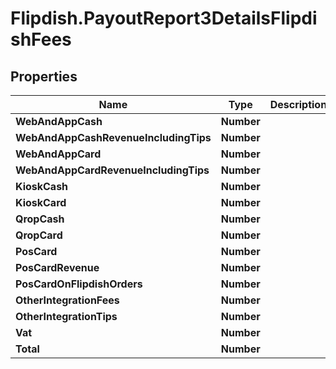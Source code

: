 # Flipdish.PayoutReport3DetailsFlipdishFees

## Properties
Name | Type | Description | Notes
------------ | ------------- | ------------- | -------------
**WebAndAppCash** | **Number** |  | [optional] 
**WebAndAppCashRevenueIncludingTips** | **Number** |  | [optional] 
**WebAndAppCard** | **Number** |  | [optional] 
**WebAndAppCardRevenueIncludingTips** | **Number** |  | [optional] 
**KioskCash** | **Number** |  | [optional] 
**KioskCard** | **Number** |  | [optional] 
**QropCash** | **Number** |  | [optional] 
**QropCard** | **Number** |  | [optional] 
**PosCard** | **Number** |  | [optional] 
**PosCardRevenue** | **Number** |  | [optional] 
**PosCardOnFlipdishOrders** | **Number** |  | [optional] 
**OtherIntegrationFees** | **Number** |  | [optional] 
**OtherIntegrationTips** | **Number** |  | [optional] 
**Vat** | **Number** |  | [optional] 
**Total** | **Number** |  | [optional] 


